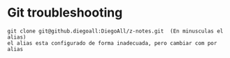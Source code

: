 # Git troubleshooting


    git clone git@github.diegoall:DiegoAll/z-notes.git  (En minusculas el alias)
    el alias esta configurado de forma inadecuada, pero cambiar com por alias

